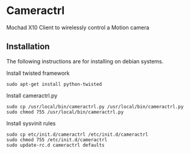 Cameractrl
=====

Mochad X10 Client to wirelessly control a Motion camera 

Installation
------------

The following instructions are for installing on debian systems.

Install twisted framework

```
sudo apt-get install python-twisted
```

Install cameractrl.py

```
sudo cp /usr/local/bin/cameractrl.py /usr/local/bin/cameractrl.py
sudo chmod 755 /usr/local/bin/cameractrl.py
```

Install sysvinit rules

```
sudo cp etc/init.d/cameractrl /etc/init.d/cameractrl
sudo chmod 755 /etc/init.d/cameractrl
sudo update-rc.d cameractrl defaults
```

